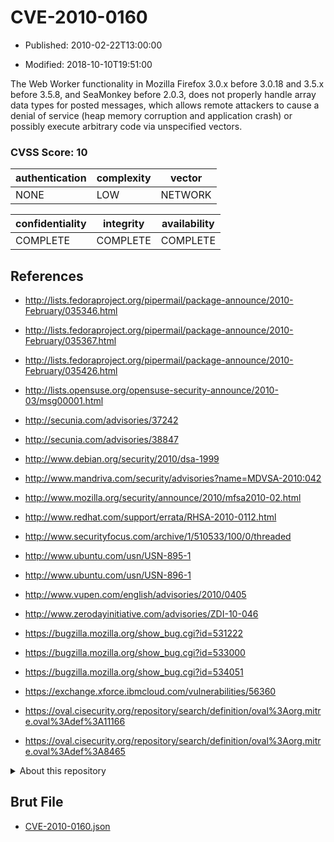 # CVE-2010-0160

- Published: 2010-02-22T13:00:00

- Modified: 2018-10-10T19:51:00

The Web Worker functionality in Mozilla Firefox 3.0.x before 3.0.18 and 3.5.x before 3.5.8, and SeaMonkey before 2.0.3, does not properly handle array data types for posted messages, which allows remote attackers to cause a denial of service (heap memory corruption and application crash) or possibly execute arbitrary code via unspecified vectors.

### CVSS Score: **10**

| authentication | complexity | vector |
| --- | --- | --- |
| NONE | LOW | NETWORK |

| confidentiality | integrity | availability |
| --- | --- | --- |
| COMPLETE | COMPLETE | COMPLETE |

## References

* http://lists.fedoraproject.org/pipermail/package-announce/2010-February/035346.html

* http://lists.fedoraproject.org/pipermail/package-announce/2010-February/035367.html

* http://lists.fedoraproject.org/pipermail/package-announce/2010-February/035426.html

* http://lists.opensuse.org/opensuse-security-announce/2010-03/msg00001.html

* http://secunia.com/advisories/37242

* http://secunia.com/advisories/38847

* http://www.debian.org/security/2010/dsa-1999

* http://www.mandriva.com/security/advisories?name=MDVSA-2010:042

* http://www.mozilla.org/security/announce/2010/mfsa2010-02.html

* http://www.redhat.com/support/errata/RHSA-2010-0112.html

* http://www.securityfocus.com/archive/1/510533/100/0/threaded

* http://www.ubuntu.com/usn/USN-895-1

* http://www.ubuntu.com/usn/USN-896-1

* http://www.vupen.com/english/advisories/2010/0405

* http://www.zerodayinitiative.com/advisories/ZDI-10-046

* https://bugzilla.mozilla.org/show_bug.cgi?id=531222

* https://bugzilla.mozilla.org/show_bug.cgi?id=533000

* https://bugzilla.mozilla.org/show_bug.cgi?id=534051

* https://exchange.xforce.ibmcloud.com/vulnerabilities/56360

* https://oval.cisecurity.org/repository/search/definition/oval%3Aorg.mitre.oval%3Adef%3A11166

* https://oval.cisecurity.org/repository/search/definition/oval%3Aorg.mitre.oval%3Adef%3A8465

<details>
<summary>About this repository</summary> 

  This repository is part of the project [Live Hack CVE](https://github.com/Live-Hack-CVE). Main website can be found [www.live-hack.org](https://www.live-hack.org) 
  
  Made by [Sn0wAlice](https://github.com/Sn0wAlice) for the people that care about security and need to have a feed of the latest CVEs. Hope you enjoy it, don't forget to star the repo and follow me on [Twitter](https://twitter.com/Sn0wAlice) and [Github](https://github.com/Sn0wAlice). And that is my [personnal website](https://www.alice-snow.me/)

  - [Home Page](https://github.com/Live-Hack-CVE)
  - [Framework](https://github.com/Live-Hack-CVE/cve-framework)
  - [CVE database](https://github.com/Live-Hack-CVE/full_database)
  - [Changelog](https://github.com/Live-Hack-CVE/Changelog)
</details>

## Brut File

* [CVE-2010-0160.json](https://raw.githubusercontent.com/Live-Hack-CVE/full_database/main/cves/2010/CVE-2010-0160.json)

